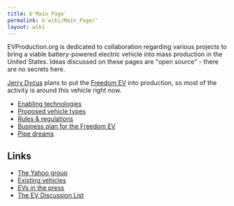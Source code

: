 ```yaml
---
title: b'Main Page'
permalink: b'wiki/Main_Page/'
layout: wiki
---
```


EVProduction.org is dedicated to collaboration regarding various
projects to bring a viable battery-powered electric vehicle into mass
production in the United States. Ideas discussed on these pages are
"open source" - there are no secrets here.

[Jerry Dycus](/wiki/Jerry_Dycus "wikilink") plans to put the [Freedom
EV](/wiki/Freedom_EV "wikilink") into production, so most of the activity is
around this vehicle right now.

-   [Enabling technologies](/wiki/Enabling_technologies "wikilink")
-   [Proposed vehicle types](/wiki/Proposed_vehicle_types "wikilink")
-   [Rules & regulations](/wiki/Rules_&_regulations "wikilink")
-   [Business plan for the Freedom
    EV](/wiki/Business_plan_for_the_Freedom_EV "wikilink")
-   [Pipe dreams](/wiki/Pipe_dreams "wikilink")

Links
-----

-   [The Yahoo group](http://autos.groups.yahoo.com/group/EVProduction/)
-   [Existing vehicles](/wiki/Existing_vehicles "wikilink")
-   [EVs in the press](/wiki/EVs_in_the_press "wikilink")
-   [The EV Discussion List](http://www.evdl.org/)
